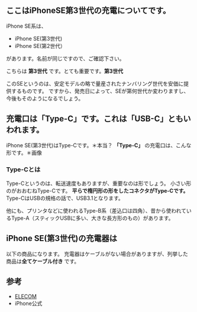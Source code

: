 ## ここはiPhoneSE第3世代の充電についてです。
iPhone SE系は、

- iPhone SE(第3世代)
- iPhone SE(第2世代）
 
があります。名前が同じですので、ご確認下さい。

こちらは **第3世代** です。とても重要です。**第3世代**

このSEというのは、安定モデルの略で量産されたナンバリング世代を安価に提供するものです。
ですから、発売日によって、SEが第何世代か変わりますし、今後もそのようになるでしょう。

## 充電口は「Type-C」です。これは「USB-C」ともいわれます。
iPhone SE(第3世代)はType-Cです。＊本当？
**「Type-C」** の充電口は、こんな形です。＊画像

### Type-Cとは
Type-Cというのは、転送速度もありますが、重要なのは形でしょう。
小さい形のがおおむねType-Cです。
**平らで楕円形の形をしたコネクタがType-Cです。** 
Type-CはUSBの規格の話で、USB3.1となります。

他にも、プリンタなどに使われるType-B系（差込口は四角）、昔から使われているType-A（スティックUSBに多い、大きな長方形のもの）があります。

## iPhone SE(第3世代)の充電器は
以下の商品になります。
充電器はケーブルがない場合がありますが、列挙した商品は**全てケーブル付き** です。


## 参考
- [ELECOM](https://www.elecom.co.jp/pickup/usb_type-c/)
- iPhone公式
